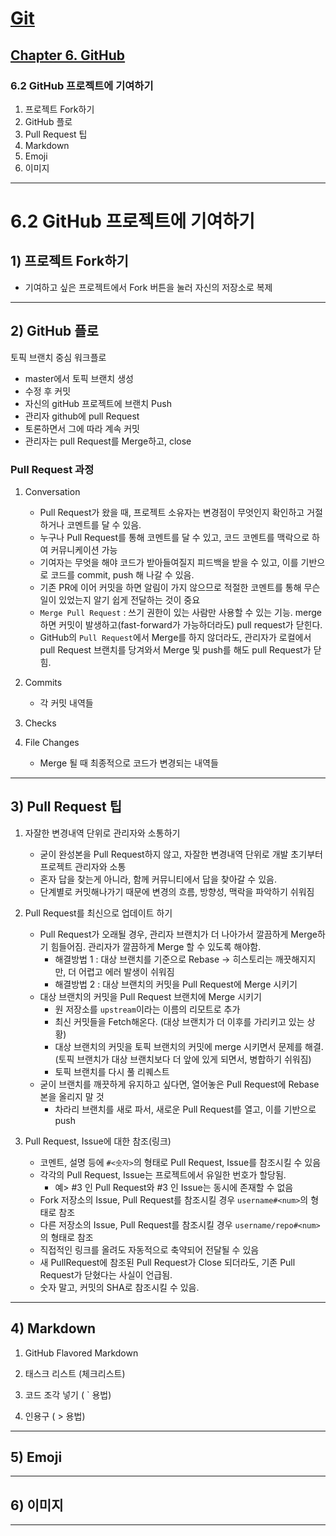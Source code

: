 # <a href = "../../README.md" target="_blank">Git</a>
## <a href = "README.md" target="_blank">Chapter 6. GitHub</a>
### 6.2 GitHub 프로젝트에 기여하기
1) 프로젝트 Fork하기
2) GitHub 플로
3) Pull Request 팁
4) Markdown
5) Emoji
6) 이미지

---

# 6.2 GitHub 프로젝트에 기여하기

## 1) 프로젝트 Fork하기
- 기여하고 싶은 프로젝트에서 Fork 버튼을 눌러 자신의 저장소로 복제

---

## 2) GitHub 플로
토픽 브랜치 중심 워크플로  
- master에서 토픽 브랜치 생성
- 수정 후 커밋
- 자신의 gitHub 프로젝트에 브랜치 Push
- 관리자 github에 pull Request
- 토론하면서 그에 따라 계속 커밋
- 관리자는 pull Request를 Merge하고, close


### Pull Request 과정

1. Conversation
   - Pull Request가 왔을 때, 프로젝트 소유자는 변경점이 무엇인지 확인하고 거절하거나 코멘트를 달 수 있음.
   - 누구나 Pull Request를 통해 코멘트를 달 수 있고, 코드 코멘트를 맥락으로 하여 커뮤니케이션 가능
   - 기여자는 무엇을 해야 코드가 받아들여질지 피드백을 받을 수 있고, 이를 기반으로 코드를 commit, push 해 나갈 수 있음.
   - 기존 PR에 이어 커밋을 하면 알림이 가지 않으므로 적절한 코멘트를 통해 무슨 일이 있었는지 알기 쉽게 전달하는 것이 중요
   - `Merge Pull Request` : 쓰기 권한이 있는 사람만 사용할 수 있는 기능. merge 하면 커밋이 발생하고(fast-forward가 가능하더라도) pull request가 닫힌다.
   - GitHub의 `Pull Request`에서 Merge를 하지 않더라도, 관리자가 로컬에서 pull Request 브랜치를 당겨와서 Merge 및 push를 해도 pull Request가 닫힘. 

2. Commits
   - 각 커밋 내역들

3. Checks

4. File Changes
   - Merge 될 때 최종적으로 코드가 변경되는 내역들

---

## 3) Pull Request 팁

1. 자잘한 변경내역 단위로 관리자와 소통하기
   - 굳이 완성본을 Pull Request하지 않고, 자잘한 변경내역 단위로 개발 초기부터 프로젝트 관리자와 소통
   - 혼자 답을 찾는게 아니라, 함께 커뮤니티에서 답을 찾아갈 수 있음.
   - 단계별로 커밋해나가기 때문에 변경의 흐름, 방향성, 맥락을 파악하기 쉬워짐


2. Pull Request를 최신으로 업데이트 하기
   - Pull Request가 오래될 경우, 관리자 브랜치가 더 나아가서 깔끔하게 Merge하기 힘들어짐. 관리자가 깔끔하게 Merge 할 수 있도록 해야함.
       - 해결방법 1 : 대상 브랜치를 기준으로 Rebase -> 히스토리는 깨끗해지지만, 더 어렵고 에러 발생이 쉬워짐
       - 해결방법 2 : 대상 브랜치의 커밋을 Pull Request에 Merge 시키기
   - 대상 브랜치의 커밋을 Pull Request 브랜치에 Merge 시키기
     - 원 저장소를 `upstream`이라는 이름의 리모트로 추가
     - 최신 커밋들을 Fetch해온다. (대상 브랜치가 더 이후를 가리키고 있는 상황)
     - 대상 브랜치의 커밋을 토픽 브랜치의 커밋에 merge 시키면서 문제를 해결. (토픽 브랜치가 대상 브랜치보다 더 앞에 있게 되면서, 병합하기 쉬워짐)
     - 토픽 브랜치를 다시 풀 리퀘스트
   - 굳이 브랜치를 깨끗하게 유지하고 싶다면, 열어놓은 Pull Request에 Rebase본을 올리지 말 것
     - 차라리 브랜치를 새로 파서, 새로운 Pull Request를 열고, 이를 기반으로 push


3. Pull Request, Issue에 대한 참조(링크)
   - 코멘트, 설명 등에 `#<숫자>`의 형태로 Pull Request, Issue를 참조시킬 수 있음
   - 각각의 Pull Request, Issue는 프로젝트에서 유일한 번호가 할당됨.
      - 예> \#3 인 Pull Request와 \#3 인 Issue는 동시에 존재할 수 없음
   - Fork 저장소의 Issue, Pull Request를 참조시킬 경우 `username#<num>`의 형태로 참조
   - 다른 저장소의 Issue, Pull Request를 참조시킬 경우 `username/repo#<num>`의 형태로 참조
   - 직접적인 링크를 올려도 자동적으로 축약되어 전달될 수 있음
   - 새 PullRequest에 참조된 Pull Request가 Close 되더라도, 기존 Pull Request가 닫혔다는 사실이 언급됨.
   - 숫자 말고, 커밋의 SHA로 참조시킬 수 있음.

---

## 4) Markdown

1. GitHub Flavored Markdown

2. 태스크 리스트 (체크리스트)

3. 코드 조각 넣기 ( ` 용법)

4. 인용구 ( > 용법)

---
    
## 5) Emoji


---

## 6) 이미지

---

